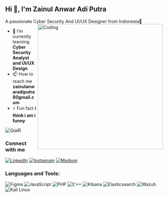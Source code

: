 ## Hi 👋, I'm Zainul Anwar Adi Putra
A passionate Cyber Security And UI/UX Designer from Indonesia🗿
<img align="right" alt="Coding" width="400" src="https://media.giphy.com/media/L1R1tvI9svkIWwpVYr/giphy.gif">

- 🌱 I’m currently learning **Cyber Security Analyst and UI/UX Design**
- 📫 How to reach me **zainulanwaradiputra80gmail.com**
- ⚡ Fun fact **i think i am i funny**
<p align="left"> <img src="https://komarev.com/ghpvc/?username=QialR&label=Profile%20views&color=0e75b6&style=flat" alt="QialR" /> </p>
<h3 align="left"> Connect with me</h3>

[![LinkedIn](https://img.shields.io/badge/-LinkedIn-blue?style=flat&logo=linkedin&logoColor=white)](your-linkedin-url)
[![Instagram](https://img.shields.io/badge/-Instagram-red?style=flat&logo=instagram&logoColor=white)](your-instagram-url)
[![Medium](https://img.shields.io/badge/-Medium-black?style=flat&logo=medium&logoColor=white)](your-medium-url)

### Languages and Tools:
![Figma](https://img.shields.io/badge/Figma-F24E1E?style=flat&logo=figma&logoColor=white)
![JavaScript](https://img.shields.io/badge/JavaScript-F7DF1E?style=flat&logo=javascript&logoColor=black)
![PHP](https://img.shields.io/badge/PHP-777BB4?style=flat&logo=php&logoColor=white)
![C++](https://img.shields.io/badge/C++-00599C?style=flat&logo=c%2B%2B&logoColor=white)
![Kibana](https://img.shields.io/badge/Kibana-005571?style=flat&logo=kibana&logoColor=white)
![Elasticsearch](https://img.shields.io/badge/Elasticsearch-005571?style=flat&logo=elasticsearch&logoColor=white)
![Wazuh](https://img.shields.io/badge/Wazuh-005571?style=flat&logo=wazuh&logoColor=white)
![Kali Linux](https://img.shields.io/badge/Kali_Linux-557C94?style=flat&logo=kali-linux&logoColor=white)
